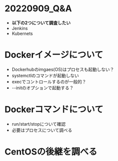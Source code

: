 # 20220909_Q&A
- **以下の2つについて調査したい**
- Jenkins
- Kubernets

# Dockerイメージについて
- Dockerhubのimgaes(OS)はプロセスも起動しない？
- systemctlのコマンドが起動しない
- execでコントロールするのが一般的？
- --initのオプションで起動する？

# Dockerコマンドについて
- run/start/stopについて確認
- 必要はプロセスについて調べる

# CentOSの後継を調べる